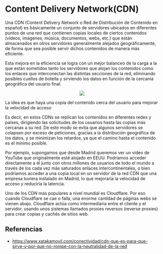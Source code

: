 # Content Delivery Network(CDN)

Una CDN (Content Delivery Network o Red de Distribución de Contenido en español) es básicamente un conjunto de servidores ubicados en diferentes puntos de una red que contienen copias locales de ciertos contenidos (vídeos, imágenes, música, documentos, webs, etc.) que están almacenados en otros servidores generalmente alejados geográficamente, de forma que sea posible servir dichos contenidos de manera más eficiente.

Esta mejora en la eficiencia se logra con un mejor balanceo de la carga a la que están sometidos tanto los servidores que alojan los contenidos como los enlaces que interconectan las distintas secciones de la red, eliminando posibles cuellos de botella y sirviendo los datos en función de la cercanía geográfica del usuario final.


<p align="center">
  <img src="https://github.com/dimasx010/knowledge/assets/105082657/76ae6800-a792-4498-99d8-8fae8c5fba69">
</p>

La idea es que haya una copia del contenido cerca del usuario para mejorar la velocidad de acceso

Es decir, en estos CDNs se replican los contenidos en diferentes redes y países, dirigiendo las solicitudes de los usuarios hasta las copias más cercanas a su red. De este modo se evita que algunos servidores se colapsen por exceso de peticiones, gracias a la distribución geográfica de los datos, y se minimizan los retardos, ya que el camino hasta el contenido es el mínimo posible.

Por ejemplo, supongamos que desde Madrid queremos ver un vídeo de YouTube que originalmente esté alojado en EEUU. Podríamos acceder directamente a él junto con otros millones de usuarios de todo el mundo a través de los cada vez más saturados enlaces intercontinentales, o bien podríamos acceder a una copia local en un servidor de la red CDN que una empresa tuviera instalado en Madrid, lo que mejoraría la velocidad de acceso y reduciría la latencia.

Uno de los CDN más populares a nivel mundial es Cloudflare. Por eso cuando Cloudflare se cae o falla, una enorme cantidad de páginas webs se vienen abajo. Cloudflare actúa como intermediaria entre el cliente y el servidor, usando unos sistemas llamados proxies reversos (reverse proxies) para crear copias y cachés de sitios web.

## Referencias
- https://www.xatakamovil.com/conectividad/cdn-que-es-para-que-sirve-y-por-que-no-rompe-con-la-neutralidad-de-la-red
